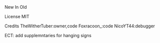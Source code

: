 New In Old

License 
 MIT

Credits 
TheWitherTuber:owner,code
Foxracoon_:code
NicoYT44:debugger

ECT:
add supplemntaries for hanging signs 
